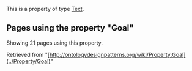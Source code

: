 This is a property of type [Text](../Type/Text "Type:Text").




  


## Pages using the property "Goal"


Showing 21 pages using this property.



Retrieved from "[http://ontologydesignpatterns.org/wiki/Property:Goal](../Property/Goal)"
